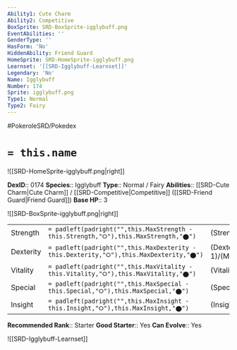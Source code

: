 ```yaml
---
Ability1: Cute Charm
Ability2: Competitive
BoxSprite: SRD-BoxSprite-igglybuff.png
EventAbilities: ''
GenderType: ''
HasForm: 'No'
HiddenAbility: Friend Guard
HomeSprite: SRD-HomeSprite-igglybuff.png
Learnset: '[[SRD-Igglybuff-Learnset]]'
Legendary: 'No'
Name: Igglybuff
Number: 174
Sprite: igglybuff.png
Type1: Normal
Type2: Fairy
---
```


#PokeroleSRD/Pokedex

# `= this.name`

![[SRD-HomeSprite-igglybuff.png|right]]

**DexID**:: 0174
**Species**:: Igglybuff
**Type**:: Normal / Fairy
**Abilities**:: [[SRD-Cute Charm|Cute Charm]] / [[SRD-Competitive|Competitive]] ([[SRD-Friend Guard|Friend Guard]])
**Base HP**:: 3

![[SRD-BoxSprite-igglybuff.png|right]]

|           |                                                                                        |                                          |
| --------- | -------------------------------------------------------------------------------------- | ---------------------------------------- |
| Strength  | `= padleft(padright("",this.MaxStrength - this.Strength,"⭘"),this.MaxStrength,"⬤")`    | (Strength::1)/(MaxStrength::3)   |
| Dexterity | `= padleft(padright("",this.MaxDexterity - this.Dexterity,"⭘"),this.MaxDexterity,"⬤")` | (Dexterity:: 1)/(MaxDexterity::2) |
| Vitality  | `= padleft(padright("",this.MaxVitality - this.Vitality,"⭘"),this.MaxVitality,"⬤")`    | (Vitality::1)/(MaxVitality::2)   |
| Special   | `= padleft(padright("",this.MaxSpecial - this.Special,"⭘"),this.MaxSpecial,"⬤")`       | (Special::1)/(MaxSpecial::3)     |
| Insight   | `= padleft(padright("",this.MaxInsight - this.Insight,"⭘"),this.MaxInsight,"⬤")`       | (Insight::1)/(MaxInsight::3)     |

**Recommended Rank**:: Starter
**Good Starter**:: Yes
**Can Evolve**:: Yes

![[SRD-Igglybuff-Learnset]]